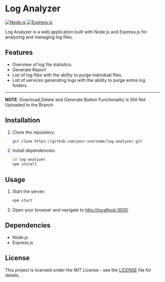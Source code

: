 # Log Analyzer

[![Node.js](https://img.shields.io/badge/Node.js-v14.17.5-green)](https://nodejs.org/)
[![Express.js](https://img.shields.io/badge/Express.js-v4.17.1-blue)](https://expressjs.com/)

Log Analyzer is a web application built with Node.js and Express.js for analyzing and managing log files.

## Features

- Overview of log file statistics.
- Generate Report
- List of log files with the ability to purge individual files.
- List of services generating logs with the ability to purge entire log folders.

---
**NOTE**: Download,Delete and Generate Button Functionality is Still Not Uploaded to the Branch

## Installation

1. Clone the repository:

    ```bash
    git clone https://github.com/your-username/log-analyzer.git
    ```

2. Install dependencies:

    ```bash
    cd log-analyzer
    npm install
    ```

## Usage

1. Start the server:

    ```bash
    npm start
    ```

2. Open your browser and navigate to [http://localhost:3000](http://localhost:3000).

## Dependencies

- Node.js
- Express.js

## License

This project is licensed under the MIT License - see the [LICENSE](LICENSE) file for details.
